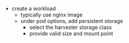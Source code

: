 * create a workload
  * typically use nginx image
  * under pod options, add persistent storage
    * select the harvester storage class
    * provide valid size and mount point